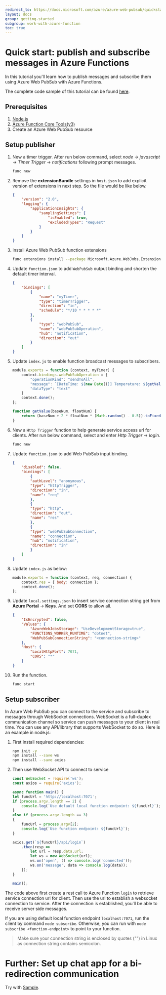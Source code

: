 ```yaml
---
redirect_to: https://docs.microsoft.com/azure/azure-web-pubsub/quickstart-serverless?tabs=javascript
layout: docs
group: getting-started
subgroup: work-with-azure-function
toc: true
---
```


# Quick start: publish and subscribe messages in Azure Functions

In this tutorial you'll learn how to publish messages and subscribe them using Azure Web PubSub with Azure Functions.

The complete code sample of this tutorial can be found [here][code].

## Prerequisites

1. [Node.js](https://nodejs.org)
2. [Azure Function Core Tools(v3)](https://www.npmjs.com/package/azure-functions-core-tools)
3. Create an Azure Web PubSub resource

## Setup publisher

1.  New a timer trigger. After run below command, select *node* -> *javascript* -> *Timer Trigger* -> *notifications* following prompt messages. 

    ```bash
    func new
    ```

2.  Remove the **extensionBundle** settings in `host.json` to add explicit version of extensions in next step. So the file would be like below.
   
    ```json
    {
        "version": "2.0",
        "logging": {
            "applicationInsights": {
                "samplingSettings": {
                    "isEnabled": true,
                    "excludedTypes": "Request"
                }
            }
        }
    }
    ```

3.  Install Azure Web PubSub function extensions
   
    ```bash
    func extensions install --package Microsoft.Azure.WebJobs.Extensions.WebPubSub --version 1.0.0-beta.1
    ```

4.  Update `function.json` to add `WebPubSub` output binding and shorten the default timer interval.
    
    ```json
    {
        "bindings": [
            {
                "name": "myTimer",
                "type": "timerTrigger",
                "direction": "in",
                "schedule": "*/10 * * * * *"
            },
            {
                "type": "webPubSub",
                "name": "webPubSubOperation",
                "hub": "notification",
                "direction": "out"
            }
        ]
    }
    ```

5.  Update `index.js` to enable function broadcast messages to subscribers.
   
    ```js
    module.exports = function (context, myTimer) {
        context.bindings.webPubSubOperation = {
            "operationKind": "sendToAll",
            "message": `[DateTime: ${new Date()}] Temperature: ${getValue(22, 1)}\xB0C, Humility: ${getValue(40, 2)}%`,
            "dataType": "text"
        }
        context.done();
    };

    function getValue(baseNum, floatNum) {
        return (baseNum + 2 * floatNum * (Math.random() - 0.5)).toFixed(3);
    }
    ```

6.  New a `Http Trigger` function to help generate service access url for clients. After run below command, select and enter *Http Trigger* -> *login*.

    ```bash
    func new
    ```

7.  Update `function.json` to add Web PubSub input binding.

    ```json
    {
        "disabled": false,
        "bindings": [
            {
            "authLevel": "anonymous",
            "type": "httpTrigger",
            "direction": "in",
            "name": "req"
            },
            {
            "type": "http",
            "direction": "out",
            "name": "res"
            },
            {
            "type": "webPubSubConnection",
            "name": "connection",
            "hub": "notification",
            "direction": "in"
            }
        ]
    }
    ```

8.  Update `index.js` as below:

    ```js
    module.exports = function (context, req, connection) {
        context.res = { body: connection };
        context.done();
    };
    ```

9.  Update `local.settings.json` to insert service connection string get from **Azure Portal** -> **Keys**. And set **CORS** to allow all.
   
    ```json
    {
        "IsEncrypted": false,
        "Values": {
            "AzureWebJobsStorage": "UseDevelopmentStorage=true",
            "FUNCTIONS_WORKER_RUNTIME": "dotnet",
            "WebPubSubConnectionString": "<connection-string>"
        },
        "Host": {
            "LocalHttpPort": 7071,
            "CORS": "*"
        }
    }
    ```

10. Run the function.
   
    ```bash
    func start
    ```

## Setup subscriber

In Azure Web PubSub you can connect to the service and subscribe to messages through WebSocket connections. WebSocket is a full-duplex communication channel so service can push messages to your client in real time. You can use any API/library that supports WebSocket to do so. Here is an example in node.js:

1.  First install required dependencies:

    ```bash
    npm init -y
    npm install --save ws
    npm install --save axios
    ```

2.  Then use WebSocket API to connect to service

    ```javascript
    const WebSocket = require('ws');
    const axios = require('axios');

    async function main() {
    let funcUrl = 'http://localhost:7071';
    if (process.argv.length == 2) {
        console.log(`Use default local function endpoint: ${funcUrl}`);
    }
    else if (process.argv.length == 3)
    {
        funcUrl = process.argv[2];
        console.log(`Use function endpoint: ${funcUrl}`);
    }

    axios.get(`${funcUrl}/api/login`)
        .then(resp => 
            let url = resp.data.url;
            let ws = new WebSocket(url);
            ws.on('open', () => console.log('connected'));
            ws.on('message', data => console.log(data));
        });
    }

    main();
    ```

The code above first create a rest call to Azure Function `login` to retrieve service connection url for client. Then use the url to establish a websocket connection to service. After the connection is established, you'll be able to receive server side messages.

If you are using default local function endpoint `localhost:7071`, run the client by command `node subscribe`. Otherwise, you can run with `node subscribe <function-endpoint>` to point to your function.

> Make sure your connection string is enclosed by quotes ("") in Linux as connection string contains semicolon.

# Further: Set up chat app for a bi-redirection communication

Try with [Sample](https://github.com/Azure/azure-webpubsub/tree/main/samples/functions/js/simplechat).

[code]: https://github.com/Azure/azure-webpubsub/tree/main/samples/functions/js/notifications